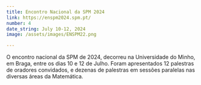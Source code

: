 ```yaml
---
title: Encontro Nacional da SPM 2024
link: https://enspm2024.spm.pt/
number: 4
date_string: July 10-12, 2024
image: /assets/images/ENSPM22.png

---
```

O encontro nacional da SPM de 2024, decorreu na Universidade do Minho, em Braga, entre os dias 10 e 12 de Julho. Foram apresentados 12 palestras de oradores convidados, e dezenas de palestras em sessões paralelas nas diversas áreas da Matemática.
